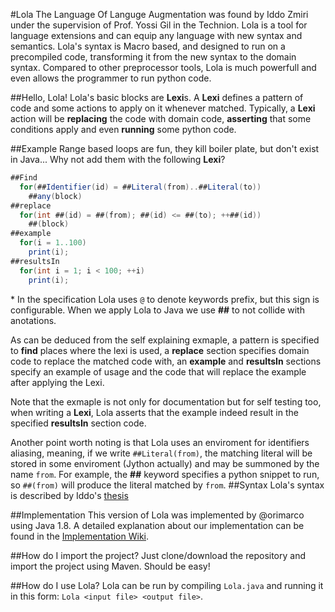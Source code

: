 #Lola
The Language Of Languge Augmentation was found by Iddo Zmiri under the supervision of Prof. Yossi Gil in the Technion.
Lola is a tool for language extensions and can equip any language with new syntax and semantics.
Lola's syntax is Macro based, and designed to run on a precompiled code, transforming it from the new syntax to the domain syntax.
Compared to other preprocessor tools, Lola is much powerfull and even allows the programmer to run python code.

##Hello, Lola!
Lola's basic blocks are **Lexi**s.
A **Lexi** defines a pattern of code and some actions to apply on it whenever matched.
Typically, a **Lexi** action will be **replacing** the code with domain code, **asserting** that some conditions apply and even **running** some python code.


##Example
Range based loops are fun, they kill boiler plate, but don't exist in Java...
Why not add them with the following **Lexi**?
```java
##Find
  for(##Identifier(id) = ##Literal(from)..##Literal(to))
    ##any(block)
##replace
  for(int ##(id) = ##(from); ##(id) <= ##(to); ++##(id))
    ##(block)
##example
  for(i = 1..100)
    print(i);
##resultsIn
  for(int i = 1; i < 100; ++i)
    print(i);
``` 
\* In the specification Lola uses `@` to denote keywords prefix, but this sign is configurable. When we apply Lola to Java we use **\##** to not collide with anotations.

As can be deduced from the self explaining exmaple, a pattern is specified to **find** places where the lexi is used, a **replace** section specifies domain code to replace the matched code with, an **example** and **resultsIn** sections specify an example of usage and the code that will replace the example after applying the Lexi. 

Note that the exmaple is not only for documentation but for self testing too, when writing a **Lexi**, Lola asserts that the example indeed result in the specified **resultsIn** section code.

Another point worth noting is that Lola uses an enviroment for identifiers aliasing, meaning, if we write ``##Literal(from)``, the matching literal will be stored in some enviroment (Jython actually) and may be summoned by the name ``from``. For example, the **##** keyword specifies a python snippet to run, so ``##(from)`` will produce the literal matched by ``from``.
##Syntax
Lola's syntax is described by Iddo's [thesis](https://github.com/orimarco/Lola/blob/master/thesis.pdf)

##Implementation
This version of Lola was implemented by @orimarco using Java 1.8.
A detailed explanation about our implementation can be found in the [Implementation Wiki](https://github.com/orimarco/Lola/wiki/Implementation-Architecture).

##How do I import the project?
Just clone/download the repository and import the project using Maven. Should be easy!

##How do I use Lola?
Lola can be run by compiling `Lola.java` and running it in this form: ``Lola <input file> <output file>``.
